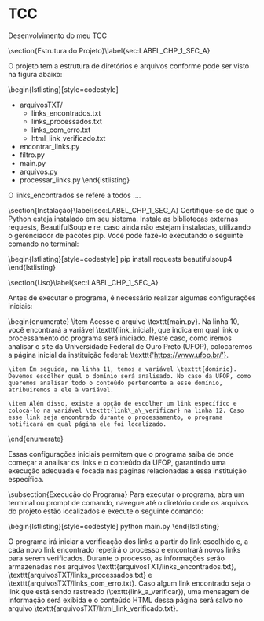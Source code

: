# TCC
Desenvolvimento do meu TCC

\section{Estrutura do Projeto}\label{sec:LABEL_CHP_1_SEC_A}

O projeto tem a estrutura de diretórios e arquivos conforme pode ser visto na figura abaixo:

\begin{lstlisting}[style=codestyle]
- arquivosTXT/
  - links_encontrados.txt
  - links_processados.txt
  - links_com_erro.txt
  - html_link_verificado.txt
- encontrar_links.py
- filtro.py
- main.py
- arquivos.py
- processar_links.py
\end{lstlisting}

O links\_encontrados se refere a todos .... 



\section{Instalação}\label{sec:LABEL_CHP_1_SEC_A}
Certifique-se de que o Python esteja instalado em seu sistema.
Instale as bibliotecas externas requests, BeautifulSoup e re, caso ainda não estejam instaladas, utilizando o gerenciador de pacotes pip. Você pode fazê-lo executando o seguinte comando no terminal:

\begin{lstlisting}[style=codestyle]
pip install requests beautifulsoup4
\end{lstlisting}



\section{Uso}\label{sec:LABEL_CHP_1_SEC_A}

Antes de executar o programa, é necessário realizar algumas configurações iniciais:

\begin{enumerate}
    \item Acesse o arquivo \texttt{main.py}. Na linha 10, você encontrará a variável \texttt{link\_inicial}, que indica em qual link o processamento do programa será iniciado. Neste caso, como iremos analisar o site da Universidade Federal de Ouro Preto (UFOP), colocaremos a página inicial da instituição federal: \texttt{'https://www.ufop.br/'}.
    
    \item Em seguida, na linha 11, temos a variável \texttt{dominio}. Devemos escolher qual o domínio será analisado. No caso da UFOP, como queremos analisar todo o conteúdo pertencente a esse domínio, atribuiremos a ele à variável.

    \item Além disso, existe a opção de escolher um link específico e colocá-lo na variável \texttt{link\_a\_verificar} na linha 12. Caso esse link seja encontrado durante o processamento, o programa notificará em qual página ele foi localizado.
\end{enumerate}

Essas configurações iniciais permitem que o programa saiba de onde começar a analisar os links e o conteúdo da UFOP, garantindo uma execução adequada e focada nas páginas relacionadas a essa instituição específica.



\subsection{Execução do Programa}
Para executar o programa, abra um terminal ou prompt de comando, navegue até o diretório onde os arquivos do projeto estão localizados e execute o seguinte comando:

\begin{lstlisting}[style=codestyle]
python main.py
\end{lstlisting}

O programa irá iniciar a verificação dos links a partir do link escolhido e, a cada novo link encontrado repetirá o processo e encontrará novos links para serem verificados. Durante o processo, as informações serão armazenadas nos arquivos \texttt{arquivosTXT/links\_encontrados.txt}, \texttt{arquivosTXT/links\_processados.txt} e \texttt{arquivosTXT/links\_com\_erro.txt}. Caso algum link encontrado seja o link que está sendo rastreado (\texttt{link\_a\_verificar}), uma mensagem de informação será exibida e o conteúdo HTML dessa página será salvo no arquivo \texttt{arquivosTXT/html\_link\_verificado.txt}.